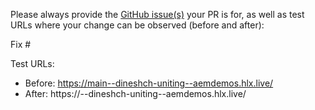 Please always provide the [GitHub issue(s)](../issues) your PR is for, as well as test URLs where your change can be observed (before and after):

Fix #<gh-issue-id>

Test URLs:
- Before: https://main--dineshch-uniting--aemdemos.hlx.live/
- After: https://<branch>--dineshch-uniting--aemdemos.hlx.live/
